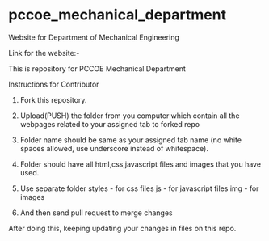 # pccoe_mechanical_department
Website for Department of Mechanical Engineering

Link for the website:-

This is repository for PCCOE Mechanical Department

Instructions for Contributor

1. Fork this repository.

2. Upload(PUSH) the folder from you computer which contain all the webpages related to your assigned tab to forked repo

3. Folder name should be same as your assigned tab name (no white spaces allowed, use underscore instead of whitespace).

4. Folder should have all html,css,javascript files and images that you have used.

5. Use separate folder 
    styles - for css files
    js     - for javascript files
    img    - for images

6. And then send pull request to merge changes

After doing this, keeping updating your changes in files on this repo.

